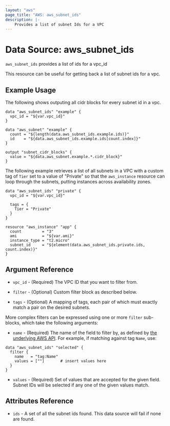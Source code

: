```yaml
---
layout: "aws"
page_title: "AWS: aws_subnet_ids"
description: |-
    Provides a list of subnet Ids for a VPC
---
```


# Data Source: aws_subnet_ids

`aws_subnet_ids` provides a list of ids for a vpc_id

This resource can be useful for getting back a list of subnet ids for a vpc.

## Example Usage

The following shows outputing all cidr blocks for every subnet id in a vpc.

```hcl
data "aws_subnet_ids" "example" {
  vpc_id = "${var.vpc_id}"
}

data "aws_subnet" "example" {
  count = "${length(data.aws_subnet_ids.example.ids)}"
  id    = "${data.aws_subnet_ids.example.ids[count.index]}"
}

output "subnet_cidr_blocks" {
  value = "${data.aws_subnet.example.*.cidr_block}"
}
```

The following example retrieves a list of all subnets in a VPC with a custom
tag of `Tier` set to a value of "Private" so that the `aws_instance` resource
can loop through the subnets, putting instances across availability zones.

```hcl
data "aws_subnet_ids" "private" {
  vpc_id = "${var.vpc_id}"

  tags = {
    Tier = "Private"
  }
}

resource "aws_instance" "app" {
  count         = "3"
  ami           = "${var.ami}"
  instance_type = "t2.micro"
  subnet_id     = "${element(data.aws_subnet_ids.private.ids, count.index)}"
}
```

## Argument Reference

* `vpc_id` - (Required) The VPC ID that you want to filter from.

* `filter` - (Optional) Custom filter block as described below.

* `tags` - (Optional) A mapping of tags, each pair of which must exactly match
  a pair on the desired subnets.

More complex filters can be expressed using one or more `filter` sub-blocks,
which take the following arguments:

* `name` - (Required) The name of the field to filter by, as defined by
  [the underlying AWS API](http://docs.aws.amazon.com/AWSEC2/latest/APIReference/API_DescribeSubnets.html).
  For example, if matching against tag `Name`, use:

```hcl
data "aws_subnet_ids" "selected" {
  filter {
    name   = "tag:Name"
    values = [""]       # insert values here
  }
}
```

* `values` - (Required) Set of values that are accepted for the given field.
  Subnet IDs will be selected if any one of the given values match.

## Attributes Reference

* `ids` - A set of all the subnet ids found. This data source will fail if none are found.
